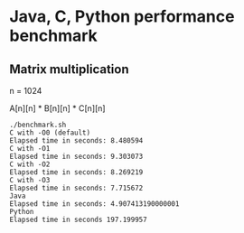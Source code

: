 # Java, C, Python performance benchmark

## Matrix multiplication

n = 1024

A[n][n] * B[n][n] * C[n][n]

```
./benchmark.sh
C with -O0 (default)
Elapsed time in seconds: 8.480594
C with -O1
Elapsed time in seconds: 9.303073
C with -O2
Elapsed time in seconds: 8.269219
C with -O3
Elapsed time in seconds: 7.715672
Java
Elapsed time in seconds: 4.907413190000001
Python
Elapsed time in seconds 197.199957
```